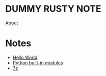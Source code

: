 # DUMMY RUSTY NOTE
[About](./info.md)

# Notes

- [Hello World](./hello_world.md)
- [Python built-in modules](./python_built_in_modules)
- [7z](./7z.md)